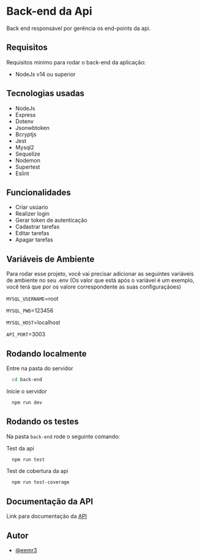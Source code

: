 # Back-end da Api

Back end responsável por gerência os end-points da api.


## Requisitos

Requisitos minimo para rodar o back-end da aplicação:

- NodeJs v14 ou superior

## Tecnologias usadas
- NodeJs
- Express
- Dotenv
- Jsonwbtoken
- Bcryptjs
- Jest
- Mysql2
- Sequelize
- Nodemon
- Supertest
- Eslint

## Funcionalidades

- Criar usúario
- Realizer login
- Gerar token de autenticação
- Cadastrar tarefas
- Editar tarefas
- Apagar tarefas


## Variáveis de Ambiente

Para rodar esse projeto, você vai precisar adicionar as seguintes variáveis de ambiente no seu .env
(Os valor que está após o variável é um exemplo, você terá que por os valore correspondente as suas configuraçãoes)

`MYSQL_USERNAME`=root

`MYSQL_PWD`=123456

`MYSQL_HOST`=localhost

`API_PORT`=3003

## Rodando localmente

Entre na pasta do servidor

```bash
  cd back-end
```

Inicie o servidor

```bash
  npm run dev
```

## Rodando os testes

Na pasta `back-end` rode o seguinte comando:

Test da api

```bash
  npm run test
```

Test de cobertura da api

```bash
  npm run test-coverage  
```


## Documentação da API

Link para documentação da [API](https://documenter.getpostman.com/view/9196209/UzJFxKXC)


## Autor

- [@eemr3](https://www.github.com/eemr3)

